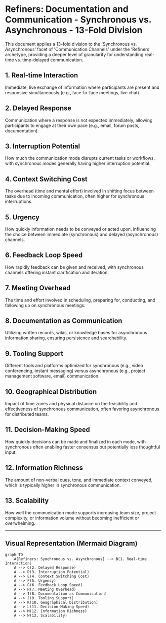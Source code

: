 # Refiners: Documentation and Communication - Synchronous vs. Asynchronous - 13-Fold Division

This document applies a 13-fold division to the 'Synchronous vs. Asynchronous' facet of 'Communication Channels' under the 'Refiners' archetype, providing a deeper level of granularity for understanding real-time vs. time-delayed communication.

## 1. Real-time Interaction

Immediate, live exchange of information where participants are present and responsive simultaneously (e.g., face-to-face meetings, live chat).

## 2. Delayed Response

Communication where a response is not expected immediately, allowing participants to engage at their own pace (e.g., email, forum posts, documentation).

## 3. Interruption Potential

How much the communication mode disrupts current tasks or workflows, with synchronous modes generally having higher interruption potential.

## 4. Context Switching Cost

The overhead (time and mental effort) involved in shifting focus between tasks due to incoming communication, often higher for synchronous interruptions.

## 5. Urgency

How quickly information needs to be conveyed or acted upon, influencing the choice between immediate (synchronous) and delayed (asynchronous) channels.

## 6. Feedback Loop Speed

How rapidly feedback can be given and received, with synchronous channels offering instant clarification and iteration.

## 7. Meeting Overhead

The time and effort involved in scheduling, preparing for, conducting, and following up on synchronous meetings.

## 8. Documentation as Communication

Utilizing written records, wikis, or knowledge bases for asynchronous information sharing, ensuring persistence and searchability.

## 9. Tooling Support

Different tools and platforms optimized for synchronous (e.g., video conferencing, instant messaging) versus asynchronous (e.g., project management software, email) communication.

## 10. Geographical Distribution

Impact of time zones and physical distance on the feasibility and effectiveness of synchronous communication, often favoring asynchronous for distributed teams.

## 11. Decision-Making Speed

How quickly decisions can be made and finalized in each mode, with synchronous often enabling faster consensus but potentially less thoughtful input.

## 12. Information Richness

The amount of non-verbal cues, tone, and immediate context conveyed, which is typically higher in synchronous communication.

## 13. Scalability

How well the communication mode supports increasing team size, project complexity, or information volume without becoming inefficient or overwhelming.

---

## Visual Representation (Mermaid Diagram)

```mermaid
graph TD
    A[Refiners: Synchronous vs. Asynchronous] --> B(1. Real-time Interaction)
    A --> C(2. Delayed Response)
    A --> D(3. Interruption Potential)
    A --> E(4. Context Switching Cost)
    A --> F(5. Urgency)
    A --> G(6. Feedback Loop Speed)
    A --> H(7. Meeting Overhead)
    A --> I(8. Documentation as Communication)
    A --> J(9. Tooling Support)
    A --> K(10. Geographical Distribution)
    A --> L(11. Decision-Making Speed)
    A --> M(12. Information Richness)
    A --> N(13. Scalability)
```
